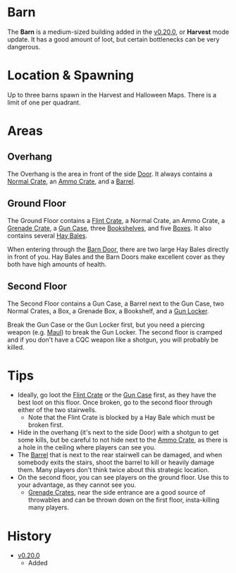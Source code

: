 # Barn
The **Barn** is a medium-sized building added in the [v0.20.0](https://github.com/HasangerGames/suroi/releases/tag/v0.20.0), or **Harvest** mode update. It has a good amount of loot, but certain bottlenecks can be very dangerous. 

# Location & Spawning

Up to three barns spawn in the Harvest and Halloween Maps. There is a limit of one per quadrant.
# Areas

## Overhang

The Overhang is the area in front of the side [Door](/obstacles/door). It always contains a [Normal Crate](/obstacles/crates), an [Ammo Crate](/obstacles/ammo_crate), and a [Barrel](/obstacles/barrels).

## Ground Floor

The Ground Floor contains a [Flint Crate](/obstacles/crates), a Normal Crate, an Ammo Crate, a [Grenade Crate](/obstacles/crates), a [Gun Case](/obstacles/gun_case), three [Bookshelves](/obstacles/bookshelf), and five [Boxes](/obstacles/box). It also contains several [Hay Bales](/obstacles/hay_bale).

When entering through the [Barn Door](/obstacles/barn_door), there are two large Hay Bales directly in front of you. Hay Bales and the Barn Doors make excellent cover as they both have high amounts of health. 

## Second Floor

The Second Floor contains a Gun Case, a Barrel next to the Gun Case, two Normal Crates, a Box, a Grenade Box, a Bookshelf, and a [Gun Locker](obstacles/gun_locker).

Break the Gun Case or the Gun Locker first, but you need a piercing weapon (e.g. [Maul](/weapons/melee/maul)) to break the Gun Locker. The second floor is cramped and if you don't have a CQC weapon like a shotgun, you will probably be killed.

# Tips

- Ideally, go loot the [Flint Crate](/obstacles/flint_crate) or the [Gun Case](obstacles/gun_case) first, as they have the best loot on this floor. Once broken, go to the second floor through either of the two stairwells. 
    - Note that the Flint Crate is blocked by a Hay Bale which must be broken first.
- Hide in the overhang (it's next to the side Door) with a shotgun to get some kills, but be careful to not hide next to the [Ammo Crate](/obstacles/ammo_crate), as there is a hole in the ceiling where players can see you.
- The [Barrel](/obstacles/barrel) that is next to the rear stairwell can be damaged, and when somebody exits the stairs, shoot the barrel to kill or heavily damage them. Many players don't think twice about this strategic location. 
- On the second floor, you can see players on the ground floor. Use this to your advantage, as they cannot see you.
    - [Grenade Crates](/obstacles/grenade_crate), near the side entrance are a good source of throwables and can be thrown down on the first floor, insta-killing many players.

# History

- [v0.20.0](https://github.com/HasangerGames/suroi/releases/tag/v0.20.0)
    - Added


